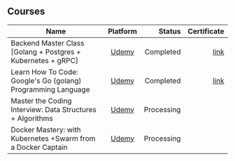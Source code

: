 
## Courses

| Name   |     Platform      |  Status |  Certificate | 
|----------|:-------------:|------:|------:|
| Backend Master Class [Golang + Postgres + Kubernetes + gRPC] |  [Udemy](https://www.udemy.com/course/backend-master-class-golang-postgresql-kubernetes/) | Completed | [link]( https://www.udemy.com/certificate/UC-3752d00c-336d-42a5-a6a0-51bbcad79c3e/) |
| Learn How To Code: Google's Go (golang) Programming Language |    [Udemy](https://www.udemy.com/course/learn-how-to-code/)   |   Completed | [link](https://www.udemy.com/certificate/UC-addb2151-c3a2-44c6-918e-7f48fed524e1/) |
| Master the Coding Interview: Data Structures + Algorithms |    [Udemy](https://www.udemy.com/course/master-the-coding-interview-data-structures-algorithms/)   |   Processing | |
| Docker Mastery: with Kubernetes +Swarm from a Docker Captain |    [Udemy](https://www.udemy.com/course/docker-mastery/)   |   Processing | |



